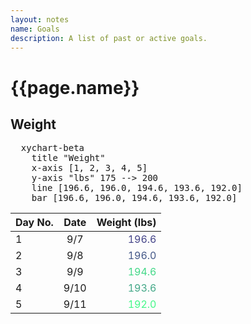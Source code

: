 ```yaml
---
layout: notes
name: Goals
description: A list of past or active goals.
---
```

<h1>{{page.name}}</h1>


<h2>Weight</h2>
  
<pre class="mermaid" >
  xychart-beta
    title "Weight" 
    x-axis [1, 2, 3, 4, 5] 
    y-axis "lbs" 175 --> 200
    line [196.6, 196.0, 194.6, 193.6, 192.0]
    bar [196.6, 196.0, 194.6, 193.6, 192.0]
</pre>
  
|Day No.|Date|Weight (lbs)|
|:---|:---:|---:|
|1|9/7|<font color="444488"> 196.6</font>|
|2|9/8|<font color="445888"> 196.0</font>|
|3|9/9|<font color="#44D888">194.6</font>|
|4|9/10|<font color="#44A888">193.6</font>|
|5|9/11|<font color="#44F888">192.0</font>|
